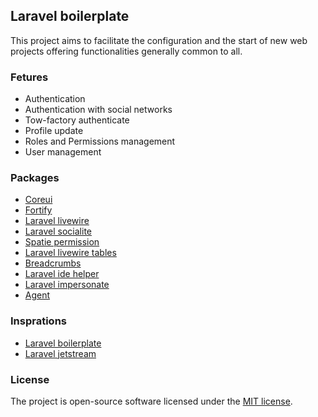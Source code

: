 ## Laravel boilerplate

This project aims to facilitate the configuration and the start of new web projects offering functionalities generally common to all.

### Fetures 

- Authentication
- Authentication with social networks
- Tow-factory authenticate
- Profile update
- Roles and Permissions management
- User management

### Packages

- [Coreui](https://coreui.io)
- [Fortify](https://laravel.com/docs/8.x/fortify)
- [Laravel livewire](https://laravel-livewire.com)
- [Laravel socialite](https://laravel.com/docs/8.x/socialite)
- [Spatie permission](https://github.com/spatie/laravel-permission)
- [Laravel livewire tables](https://github.com/rappasoft/laravel-livewire-tables)
- [Breadcrumbs](https://github.com/tabuna/breadcrumbs)
- [Laravel ide helper](https://github.com/barryvdh/laravel-ide-helper)
- [Laravel impersonate](https://github.com/404labfr/laravel-impersonate)
- [Agent](https://github.com/jenssegers/agent)


### Insprations

- [Laravel boilerplate](https://github.com/rappasoft/laravel-boilerplate)
- [Laravel jetstream](https://jetstream.laravel.com/2.x/introduction.html)

### License

The project is open-source software licensed under the [MIT license](LICENSE.md).
